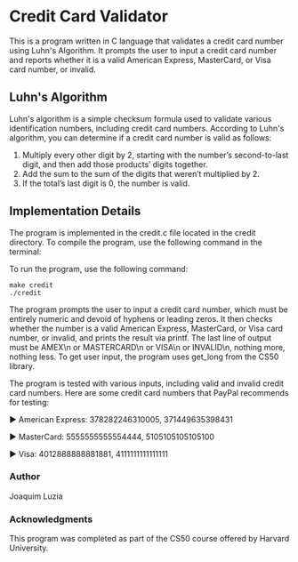 # Credit Card Validator
This is a program written in C language that validates a credit card number using Luhn's Algorithm. It prompts the user to input a credit card number and reports whether it is a valid American Express, MasterCard, or Visa card number, or invalid.

## Luhn's Algorithm
Luhn's algorithm is a simple checksum formula used to validate various identification numbers, including credit card numbers. According to Luhn's algorithm, you can determine if a credit card number is valid as follows:

1. Multiply every other digit by 2, starting with the number’s second-to-last digit, and then add those products’ digits together.
2. Add the sum to the sum of the digits that weren’t multiplied by 2.
3. If the total’s last digit is 0, the number is valid.

## Implementation Details
The program is implemented in the credit.c file located in the credit directory. To compile the program, use the following command in the terminal:

To run the program, use the following command:
```
make credit
./credit
```

The program prompts the user to input a credit card number, which must be entirely numeric and devoid of hyphens or leading zeros. It then checks whether the number is a valid American Express, MasterCard, or Visa card number, or invalid, and prints the result via printf. The last line of output must be AMEX\n or MASTERCARD\n or VISA\n or INVALID\n, nothing more, nothing less. To get user input, the program uses get_long from the CS50 library.

The program is tested with various inputs, including valid and invalid credit card numbers. Here are some credit card numbers that PayPal recommends for testing:

:arrow_forward: American Express: 378282246310005, 371449635398431

:arrow_forward: MasterCard: 5555555555554444, 5105105105105100

:arrow_forward: Visa: 4012888888881881, 4111111111111111

### Author
Joaquim Luzia

### Acknowledgments
This program was completed as part of the CS50 course offered by Harvard University.
